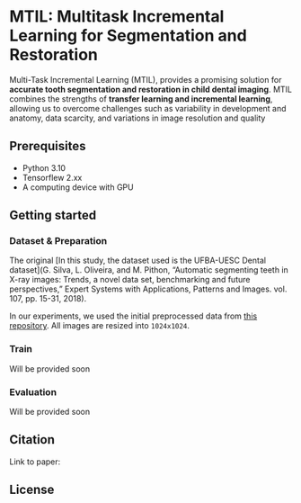 # MTIL: Multitask Incremental Learning for Segmentation and Restoration


Multi-Task Incremental Learning (MTIL), provides a promising solution for **accurate tooth segmentation and restoration in child dental imaging**. MTIL combines the strengths of **transfer learning and incremental learning**, allowing us to overcome challenges such as variability in development and anatomy, data scarcity, and variations in image resolution and quality


## Prerequisites

- Python 3.10
- Tensorflew 2.xx
- A computing device with GPU

## Getting started


### Dataset & Preparation

The original [In this study, the dataset used is the UFBA-UESC Dental dataset](G. Silva, L. Oliveira, and M. Pithon, “Automatic segmenting teeth in X-ray images: Trends, a novel data set, benchmarking and future perspectives,” Expert Systems with Applications, Patterns and Images. vol. 107, pp. 15-31, 2018).

In our experiments, we used the initial preprocessed data from [this repository](https://github.com/IvisionLab/dns-panoramic-images). All images are resized into `1024x1024`.



### Train

Will be provided soon

### Evaluation

Will be provided soon



## Citation


Link to paper:


## License
